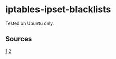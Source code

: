 iptables-ipset-blacklists
=========================

Tested on Ubuntu only.

## Sources

[1](http://sysadminnotebook.blogspot.com.au/2013_07_01_archive.html)
[2](http://kirkkosinski.com/2013/11/mass-blocking-evil-ip-addresses-iptables-ip-sets/)
